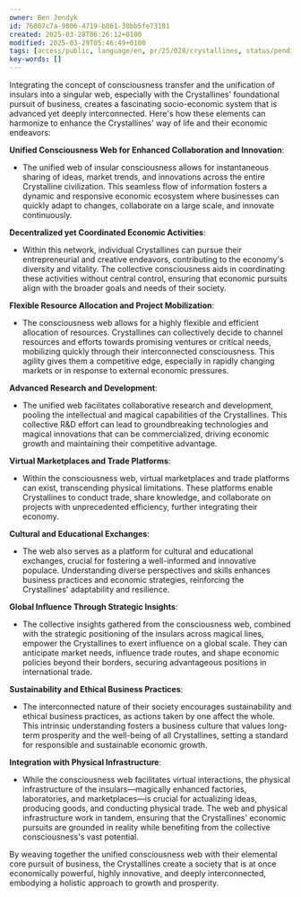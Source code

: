 ```yaml
---
owner: Ben Jendyk
id: 76807c7a-9806-4719-b861-30bb5fe73181
created: 2025-03-28T06:26:12+0100
modified: 2025-03-29T05:46:49+0100
tags: [access/public, language/en, pr/25/028/crystallines, status/pending]
key-words: []
---
```


Integrating the concept of consciousness transfer and the unification of insulars into a singular web, especially with the Crystallines' foundational pursuit of business, creates a fascinating socio-economic system that is advanced yet deeply interconnected. Here's how these elements can harmonize to enhance the Crystallines' way of life and their economic endeavors:

**Unified Consciousness Web for Enhanced Collaboration and Innovation**:
- The unified web of insular consciousness allows for instantaneous sharing of ideas, market trends, and innovations across the entire Crystalline civilization. This seamless flow of information fosters a dynamic and responsive economic ecosystem where businesses can quickly adapt to changes, collaborate on a large scale, and innovate continuously.

**Decentralized yet Coordinated Economic Activities**:
- Within this network, individual Crystallines can pursue their entrepreneurial and creative endeavors, contributing to the economy's diversity and vitality. The collective consciousness aids in coordinating these activities without central control, ensuring that economic pursuits align with the broader goals and needs of their society.

**Flexible Resource Allocation and Project Mobilization**:
- The consciousness web allows for a highly flexible and efficient allocation of resources. Crystallines can collectively decide to channel resources and efforts towards promising ventures or critical needs, mobilizing quickly through their interconnected consciousness. This agility gives them a competitive edge, especially in rapidly changing markets or in response to external economic pressures.

**Advanced Research and Development**:
- The unified web facilitates collaborative research and development, pooling the intellectual and magical capabilities of the Crystallines. This collective R&D effort can lead to groundbreaking technologies and magical innovations that can be commercialized, driving economic growth and maintaining their competitive advantage.

**Virtual Marketplaces and Trade Platforms**:
- Within the consciousness web, virtual marketplaces and trade platforms can exist, transcending physical limitations. These platforms enable Crystallines to conduct trade, share knowledge, and collaborate on projects with unprecedented efficiency, further integrating their economy.

**Cultural and Educational Exchanges**:
- The web also serves as a platform for cultural and educational exchanges, crucial for fostering a well-informed and innovative populace. Understanding diverse perspectives and skills enhances business practices and economic strategies, reinforcing the Crystallines' adaptability and resilience.

**Global Influence Through Strategic Insights**:
- The collective insights gathered from the consciousness web, combined with the strategic positioning of the insulars across magical lines, empower the Crystallines to exert influence on a global scale. They can anticipate market needs, influence trade routes, and shape economic policies beyond their borders, securing advantageous positions in international trade.

**Sustainability and Ethical Business Practices**:
- The interconnected nature of their society encourages sustainability and ethical business practices, as actions taken by one affect the whole. This intrinsic understanding fosters a business culture that values long-term prosperity and the well-being of all Crystallines, setting a standard for responsible and sustainable economic growth.

**Integration with Physical Infrastructure**:
- While the consciousness web facilitates virtual interactions, the physical infrastructure of the insulars—magically enhanced factories, laboratories, and marketplaces—is crucial for actualizing ideas, producing goods, and conducting physical trade. The web and physical infrastructure work in tandem, ensuring that the Crystallines' economic pursuits are grounded in reality while benefiting from the collective consciousness's vast potential.

By weaving together the unified consciousness web with their elemental core pursuit of business, the Crystallines create a society that is at once economically powerful, highly innovative, and deeply interconnected, embodying a holistic approach to growth and prosperity.